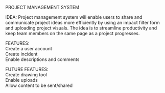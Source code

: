 PROJECT MANAGEMENT SYSTEM

IDEA:
Project management system will enable users to share and communicate project ideas more efficiently by using an impact filter form and uploading project visuals. The idea is to streamline productivity and keep team members on the same page as a project progresses.

FEATURES:<br>
Create a user account<br>
Create incident <br>
Enable descriptions and comments<br>

FUTURE FEATURES:<br>
Create drawing tool <br>
Enable uploads<br>
Allow content to be sent/shared<br>
